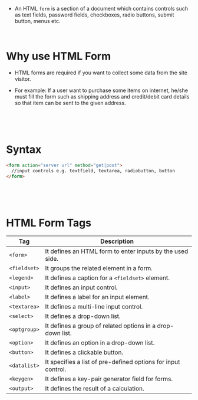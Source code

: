 - An HTML `form` is a section of a document which contains controls such as text fields, password fields, checkboxes, radio buttons, submit button, menus etc.

&nbsp;

# Why use HTML Form

- HTML forms are required if you want to collect some data from the site visitor.

- For example: If a user want to purchase some items on internet, he/she must fill the form such as shipping address and credit/debit card details so that item can be sent to the given address.

&nbsp;

&nbsp;

# Syntax

```html
<form action="server url" method="get|post">
  //input controls e.g. textfield, textarea, radiobutton, button
</form>
```

&nbsp;

&nbsp;

# HTML Form Tags

| Tag          | Description                                                   |
| ------------ | ------------------------------------------------------------- |
| `<form>`     | It defines an HTML form to enter inputs by the used side.     |
| `<fieldset>` | It groups the related element in a form.                      |
| `<legend>`   | It defines a caption for a `<fieldset>` element.              |
| `<input>`    | It defines an input control.                                  |
| `<label>`    | It defines a label for an input element.                      |
| `<textarea>` | It defines a multi-line input control.                        |
| `<select>`   | It defines a drop-down list.                                  |
| `<optgroup>` | It defines a group of related options in a drop-down list.    |
| `<option>`   | It defines an option in a drop-down list.                     |
| `<button>`   | It defines a clickable button.                                |
| `<datalist>` | It specifies a list of pre-defined options for input control. |
| `<keygen>`   | It defines a key-pair generator field for forms.              |
| `<output>`   | It defines the result of a calculation.                       |

&nbsp;

&nbsp;
